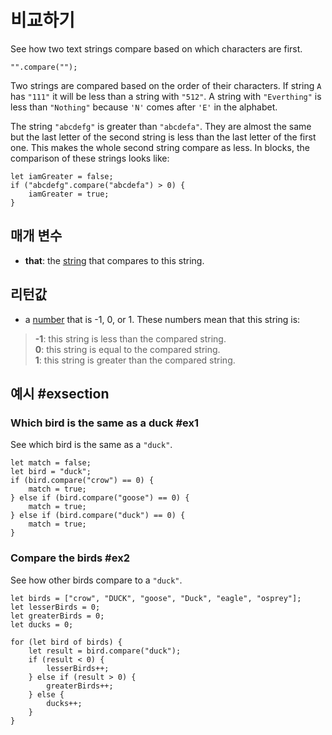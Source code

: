 # 비교하기

See how two text strings compare based on which characters are first.

```sig
"".compare("");
```

Two strings are compared based on the order of their characters. If string `A` has `"111"` it will be less than a string with `"512"`. A string with `"Everthing"` is less than `"Nothing"` because `'N'` comes after `'E'` in the alphabet.

The string `"abcdefg"` is greater than `"abcdefa"`. They are almost the same but the last letter of the second string is less than the last letter of the first one. This makes the whole second string compare as less. In blocks, the comparison of these strings looks like:

```block
let iamGreater = false;
if ("abcdefg".compare("abcdefa") > 0) {
    iamGreater = true;
}
```

## 매개 변수

* **that**: the [string](/types/string) that compares to this string.

## 리턴값

* a [number](/types/number) that is -1, 0, or 1. These numbers mean that this string is:

> **-1**: this string is less than the compared string.  
> **0**: this string is equal to the compared string.  
> **1**: this string is greater than the compared string.

## 예시 #exsection

### Which bird is the same as a duck #ex1

See which bird is the same as a `"duck"`.

```blocks
let match = false;
let bird = "duck";
if (bird.compare("crow") == 0) {
    match = true;
} else if (bird.compare("goose") == 0) {
    match = true;
} else if (bird.compare("duck") == 0) {
    match = true;
}
```

### Compare the birds #ex2

See how other birds compare to a `"duck"`.

```blocks
let birds = ["crow", "DUCK", "goose", "Duck", "eagle", "osprey"];
let lesserBirds = 0;
let greaterBirds = 0;
let ducks = 0;

for (let bird of birds) {
    let result = bird.compare("duck");
    if (result < 0) {
        lesserBirds++;
    } else if (result > 0) {
        greaterBirds++;
    } else {
        ducks++;
    }
}
```